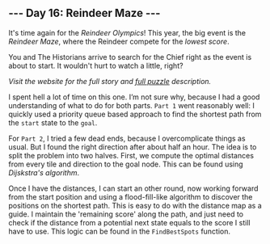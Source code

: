 ## --- Day 16: Reindeer Maze ---
It's time again for the _Reindeer Olympics_! This year, the big event is the <em>Reindeer Maze</em>, where the Reindeer compete for the <em>lowest score</em>.

You and The Historians arrive to search for the Chief right as the event is about to start. It wouldn't hurt to watch a little, right?

_Visit the website for the full story and [full puzzle](https://adventofcode.com/2024/day/16) description._

I spent hell a lot of time on this one. I’m not sure why, because I had a good understanding of what to do for both parts. `Part 1` went reasonably well: I quickly used a priority queue based approach to find the shortest path from the `start` state to the `goal`.

For `Part 2`, I tried a few dead ends, because I overcomplicate things as usual. But I found the right direction after about half an hour. The idea is to split the problem into two halves. First, we compute the optimal distances from every tile and direction to the goal node. This can be found using _Dijskstra's algorithm_.

Once I have the distances, I can start an other round, now working forward from the start position and using a flood-fill-like algorithm to discover the positions on the shortest path. This is easy to do with the distance map as a guide. I maintain the 'remaining score' along the path, and just need to check if the distance from a potential next state equals to the score I still have to use. This logic can be found in the `FindBestSpots` function.
